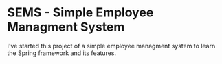 # SEMS - Simple Employee Managment System

I've started this project of a simple employee managment system to learn the Spring framework and its features.
